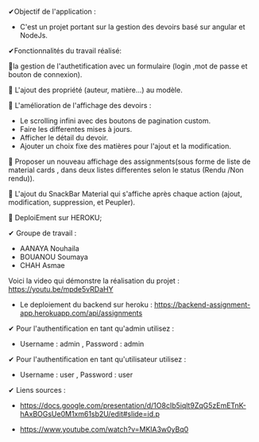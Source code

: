 ✔Objectif de l'application :

- C'est un projet portant sur  la gestion des devoirs basé sur angular et NodeJs.

✔Fonctionnalités du travail réalisé:

🥇la gestion de l'authetification avec  un formulaire  (login ,mot de passe et bouton de connexion).

🥇 L'ajout des propriété (auteur, matière...) au modèle.

🥇 L'amélioration de l'affichage des devoirs :
- Le scrolling infini avec des  boutons de pagination custom.
- Faire les differentes mises à jours.
- Afficher le détail du devoir.
- Ajouter un choix fixe des matières pour l'ajout et la modification.

 🥇 Proposer un nouveau affichage des assignments(sous forme de liste de material cards , dans deux listes differentes selon le status (Rendu /Non rendu)).

🥇 L'ajout du SnackBar Material qui s'affiche après chaque action (ajout, modification, suppression, et Peupler).

🥇 DeploiEment sur HEROKU;

✔ Groupe de travail :
- AANAYA Nouhaila
- BOUANOU Soumaya
- CHAH Asmae

Voici la video qui démonstre la réalisation du projet : https://youtu.be/mpde5vRDaHY

- Le deploiement du backend sur  heroku : https://backend-assignment-app.herokuapp.com/api/assignments


✔ Pour l'authentification en tant qu'admin  utilisez :

- Username :  admin , Password : admin

✔ Pour l'authentification en tant qu'utilisateur utilisez :

- Username :  user , Password : user

✔ Liens sources :

-  https://docs.google.com/presentation/d/1O8cIb5iqlt9ZqG5zEmETnK-hAxBOGsUe0M1xm61sb2U/edit#slide=id.p

-  https://www.youtube.com/watch?v=MKlA3w0yBq0




